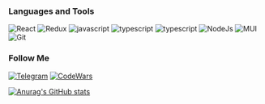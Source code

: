 ### Languages and Tools

![React](https://img.shields.io/badge/React-090909?style=for-the-badge&logo=react)
![Redux](https://img.shields.io/badge/Redux_Toolkit-090909?style=for-the-badge&logo=Redux)
![javascript](https://img.shields.io/badge/javascript-090909?style=for-the-badge&logo=javascript)
![typescript](https://img.shields.io/badge/typescript-090909?style=for-the-badge&logo=typescript)
![typescript](https://img.shields.io/badge/React_router-090909?style=for-the-badge&logo=React-router)
![NodeJs](https://img.shields.io/badge/Node.Js-090909?style=for-the-badge&logo=Node.Js)
![MUI](https://img.shields.io/badge/MUI-090909?style=for-the-badge&logo=MUI)
![Git](https://img.shields.io/badge/Git_&_GitHub-090909?style=for-the-badge&logo=GitHub)

### Follow Me

[![Telegram](https://img.shields.io/badge/Telegram-090909?style=for-the-badge&logo=Telegram)](https://t.me/bubbleNami)
[![CodeWars](https://img.shields.io/badge/CodeWars-090909?style=for-the-badge&logo=CodeWars)](https://www.codewars.com/users/fkingbug)

[![Anurag's GitHub stats](https://github-readme-stats.vercel.app/api?username=FkingBug&theme=vue-dark&show_icons=true)](https://github.com/anuraghazra/github-readme-stats)
